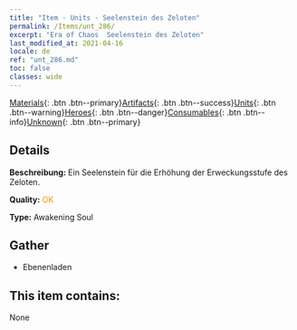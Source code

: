 ```yaml
---
title: "Item - Units - Seelenstein des Zeloten"
permalink: /Items/unt_286/
excerpt: "Era of Chaos  Seelenstein des Zeloten"
last_modified_at: 2021-04-16
locale: de
ref: "unt_286.md"
toc: false
classes: wide
---
```

 [Materials](/de/Items/){: .btn .btn--primary}[Artifacts](/de/Items/Artifacts/){: .btn .btn--success}[Units](/de/Items/Units/){: .btn .btn--warning}[Heroes](/de/Items/Heroes/){: .btn .btn--danger}[Consumables](/de/Items/Consumables/){: .btn .btn--info}[Unknown](/de/Items/Unknown/){: .btn .btn--primary}

## Details
 **Beschreibung:** Ein Seelenstein für die Erhöhung der Erweckungsstufe des Zeloten.

 **Quality:** <span style="color: #FF8C00">OK</span>

 **Type:** Awakening Soul

## Gather

*    Ebenenladen 

## This item contains:

  None

